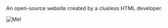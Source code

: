 An open-source website created by a clueless HTML developer.

![Me!](https://safebooru.org//images/4379/eb29adaf83dabe7116d0d183f9b2c52466e258ca.jpg)
